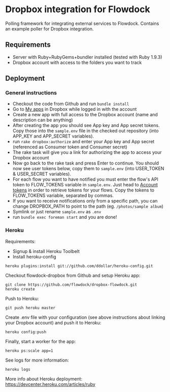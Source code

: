 # Dropbox integration for Flowdock

Polling framework for integrating external services to Flowdock. Contains an example poller for Dropbox integration.

## Requirements

  * Server with Ruby+RubyGems+bundler installed (tested with Ruby 1.9.3)
  * Dropbox account with access to the folders you want to track

## Deployment

### General instructions

  * Checkout the code from Github and run `bundle install`
  * Go to [My apps](https://www.dropbox.com/developers/apps) in Dropbox while logged in with the account
  * Create a new app with full access to the Dropbox account (name and description can be anything)
  * After creating the app you should see App key and App secret tokens. Copy those into the `sample.env` file in the checked out repository (into APP_KEY and APP_SECRET variables).
  * run `rake dropbox:authorize` and enter your App key and App secret (referenced as Consumer token and Consumer secret)
  * The rake task will give you a link for authorizing the app to access your Dropbox account
  * Now go back to the rake task and press Enter to continue. You should now see user tokens below, copy them to `sample.env` (into USER_TOKEN & USER_SECRET variables).
  * For each flow you want to have notified you must enter the flow's API token to FLOW_TOKENS variable in `sample.env`. Just head to [Account tokens](https://flowdock.com/account/tokens) in order to retrieve tokens for your flows. Copy the tokens to FLOW_TOKENS variable, separated by commas.
  * If you want to receive notifications only from a specific path, you can change DROPBOX_PATH to point to the path (eg. `/photos/sample album`)
  * Symlink or just rename `sample.env` as `.env`
  * run `bundle exec foreman start` and you are done!

### Heroku

Requirements:
 * Signup & install Heroku Toolbelt
 * Install heroku-config

```
heroku plugins:install git://github.com/ddollar/heroku-config.git
```

Checkout flowdock-dropbox from Github and setup Heroku app:
```
git clone https://github.com/flowdock/dropbox-flowdock.git
heroku create
```

Push to Heroku:
```
git push heroku master
```

Create .env file with your configuration (see above instructions about linking your Dropbox account) and push it to Heroku:
```
heroku config:push
```

Finally, start a worker for the app:
```
heroku ps:scale app=1
```

See logs for more information:
```
heroku logs
```

More info about Heroku deployment: https://devcenter.heroku.com/articles/ruby

